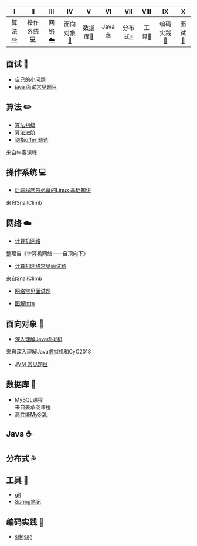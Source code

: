 <!-- ![](https://img.shields.io/badge/update-today-blue.svg) ![](https://img.shields.io/badge/gitbook-making-lightgrey.svg)</br> -->
| Ⅰ | Ⅱ | Ⅲ | Ⅳ | Ⅴ | Ⅵ | Ⅶ | Ⅷ | Ⅸ | Ⅹ |
| :--------: | :---------: | :---------: | :---------: | :---------: | :---------:| :---------: | :-------: | :-------:| :------:|
| 算法[:pencil2:](#算法-pencil2) | 操作系统[:computer:](#操作系统-computer)|网络[:cloud:](#网络-cloud) | 面向对象[:couple:](#面向对象-couple) |数据库[:floppy_disk:](#数据库-floppy_disk)| Java [:coffee:](#java-coffee)| 分布式[:sweat_drops:](#分布式-sweat_drops)| 工具[:hammer:](#工具-hammer)| 编码实践[:speak_no_evil:](#编码实践-speak_no_evil)| 面试[:memo:](#面试-memo) |

## 面试 :memo:
- [自己的小问题](https://github.com/zhaojing5340126/interview/blob/master/problem.md)
- [java 面试常见题目](https://github.com/zhaojing5340126/interview/blob/Niuke_class/interviewReady.md)

## 算法 :pencil2:
- [算法初级](https://github.com/zhaojing5340126/interview/blob/Niuke_class/Niuke_class.md)
- [算法进阶](https://github.com/zhaojing5340126/interview/blob/master/进阶.md)
- [剑指offer 题选](https://github.com/zhaojing5340126/interview/blob/Niuke_class/myoffer66.md)

来自牛客课程

## 操作系统 :computer:
- [后端程序员必备的Linux 基础知识](https://github.com/Snailclimb/JavaGuide/blob/master/操作系统/后端程序员必备的Linux基础知识.md)

来自SnailClimb

## 网络 :cloud:

- [计算机网络](https://github.com/zhaojing5340126/interview/blob/master/network.md)

整理自《计算机网络——自顶向下》

- [计算机网络常见面试题](https://github.com/Snailclimb/Java_Guide/blob/master/计算机网络与数据通信/计算机网络.md)

来自SnailClimb

- [网络常见面试题](https://github.com/zhaojing5340126/interview/blob/Niuke_class/simpleNet.md)

- [图解http](https://github.com/CyC2018/CS-Notes/blob/master/notes/%E8%AE%A1%E7%AE%97%E6%9C%BA%E7%BD%91%E7%BB%9C.md)

## 面向对象 :couple:
- [深入理解Java虚拟机](https://github.com/zhaojing5340126/interview/blob/JVM/JVM.md)

来自深入理解Java虚拟机和CyC2018
- [JVM 常见题目](https://github.com/zhaojing5340126/interview/blob/Niuke_class/interviewJVM.md)

## 数据库 :floppy_disk:
- [MySQL课程](https://github.com/zhaojing5340126/interview/blob/databases/MYSQL.md)<br>
来自姜承尧课程<br>
- [高性能MySQL](https://github.com/zhaojing5340126/interview/blob/Niuke_class/highmysql.md)


## Java :coffee:

## 分布式 :sweat_drops:

## 工具 :hammer:
- [git](https://github.com/zhaojing5340126/interview/blob/master/github.md)
- [Spring笔记](https://github.com/zhaojing5340126/interview/blob/Niuke_class/spring.md)

## 编码实践 :speak_no_evil:
- [sdgsag](https://github.com/zhaojing5340126/interview/blob/Niuke_class/notebook.md)


